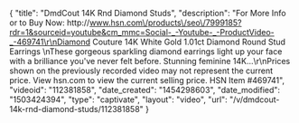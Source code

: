 {
    "title": "DmdCout 14K Rnd Diamond Studs",
    "description": "For More Info or to Buy Now: http:\/\/www.hsn.com\/products\/seo\/7999185?rdr=1&sourceid=youtube&cm_mmc=Social-_-Youtube-_-ProductVideo-_-469741\r\nDiamond Couture 14K White Gold 1.01ct Diamond Round Stud Earrings \nThese gorgeous sparkling diamond earrings light up your face with a brilliance you've never felt before. Stunning feminine 14K...\r\nPrices shown on the previously recorded video may not represent the current price.  View hsn.com to view the current selling price. HSN Item #469741",
    "videoid": "112381858",
    "date_created": "1454298603",
    "date_modified": "1503424394",
    "type": "captivate",
    "layout": "video",
    "url": "\/v\/dmdcout-14k-rnd-diamond-studs\/112381858"
}